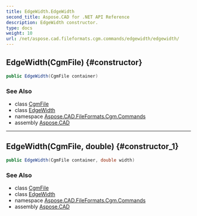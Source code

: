 ```yaml
---
title: EdgeWidth.EdgeWidth
second_title: Aspose.CAD for .NET API Reference
description: EdgeWidth constructor. 
type: docs
weight: 10
url: /net/aspose.cad.fileformats.cgm.commands/edgewidth/edgewidth/
---
```

## EdgeWidth(CgmFile) {#constructor}

```csharp
public EdgeWidth(CgmFile container)
```

### See Also

* class [CgmFile](../../../aspose.cad.fileformats.cgm/cgmfile/)
* class [EdgeWidth](../)
* namespace [Aspose.CAD.FileFormats.Cgm.Commands](../../edgewidth/)
* assembly [Aspose.CAD](../../../)

---

## EdgeWidth(CgmFile, double) {#constructor_1}

```csharp
public EdgeWidth(CgmFile container, double width)
```

### See Also

* class [CgmFile](../../../aspose.cad.fileformats.cgm/cgmfile/)
* class [EdgeWidth](../)
* namespace [Aspose.CAD.FileFormats.Cgm.Commands](../../edgewidth/)
* assembly [Aspose.CAD](../../../)


